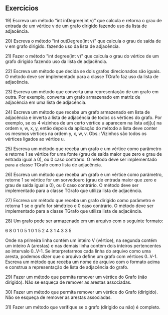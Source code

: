 ## Exercícios

19\) Escreva um método “int inDegree(int v)” que calcula e retorna o grau de entrada de um vértice v de um grafo dirigido fazendo uso da lista de adjacência. 

20\) Escreva o método "int outDegree(int v)" que calcula o grau de saída de v em grafo dirigido. fazendo uso da lista de adjacência.

21\) Fazer o método "int degree(int v)" que calcula o grau do vértice de um grafo dirigido fazendo uso da lista de adjacência. 

22\) Escreva um método que decida se dois grafos direcionados são iguais. O método deve ser implementado para a classe TGrafo faz uso da lista de adjacência.

23\) Escreva um método que converta uma representação de um grafo em outra. Por exemplo, converta um grafo armazenado em matriz de adjacência em uma lista de adjacência.

24\) Escreva um método que receba um grafo armazenado em lista de adjacência e inverta a lista de adjacência de todos os vértices do grafo.  Por exemplo, se os 4 vizinhos de um certo vértice u aparecem na lista adj[u] na ordem v, w, x, y, então depois da aplicação do método a lista deve conter os mesmos vértices na ordem y, x, w, v. Obs.: Vizinhos são todos os vértices ligados ao vértice u.

25\) Escreva um método que receba um grafo e um vértice como parâmetro e retorne 1 se vértice for uma fonte (grau de saída maior que zero e grau de entrada igual a 0), ou 0 caso contrário. O método deve ser implementado para a classe TGrafo como lista de adjacência.

26\) Escreva um método que receba um grafo e um vértice como parâmetro, retorne 1 se vértice for um sorvedouro (grau de entrada maior que zero e grau de saída igual a 0), ou 0 caso contrário. O método deve ser implementado para a classe TGrafo que utiliza lista de adjacência.

27\) Escreva um método que receba um grafo dirigido como parâmetro e retorna 1 se o grafo for simétrico e 0 caso contrário. O método deve ser implementado  para a classe TGrafo que utiliza lista de adjacência.

28\) Um grafo pode ser armazenado em um arquivo com o seguinte formato:

6
8
0 1 
0 5 
1 0 
1 5 
2 4 
3 1
4 3
3 5

Onde na primeira linha contém um inteiro V (vértice), na segunda contém um inteiro A (arestas) e nas demais linha contém dois inteiros pertencentes ao intervalo 0..V-1. 
Se interpretarmos cada linha do arquivo como uma aresta, podemos dizer que o arquivo define um grafo com vértices 0..V-1. Escreva um método que receba um nome de arquivo com o formato acima e construa a representação de  lista de adjacência do grafo. 

29\) Fazer um método que permita remover um vértice do Grafo (não dirigido). Não se esqueça de remover as arestas associadas.

30\) Fazer um método que permita remover um vértice do Grafo (dirigido). Não se esqueça de remover as arestas associadas.

31\) Fazer um método que verifique se o grafo (dirigido ou não) é completo.

